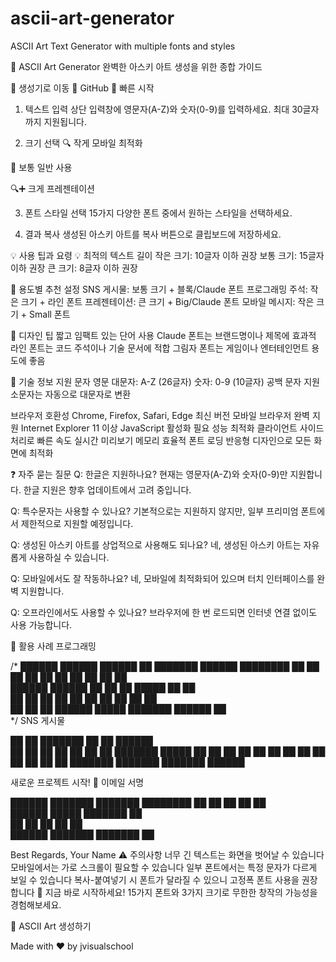 # ascii-art-generator
ASCII Art Text Generator with multiple fonts and styles

📖 ASCII Art Generator
완벽한 아스키 아트 생성을 위한 종합 가이드

🎨 생성기로 이동 📱 GitHub
🚀 빠른 시작
1. 텍스트 입력
상단 입력창에 영문자(A-Z)와 숫자(0-9)를 입력하세요. 최대 30글자까지 지원됩니다.

2. 크기 선택
🔍 작게
모바일 최적화

📄 보통
일반 사용

🔍➕ 크게
프레젠테이션

3. 폰트 스타일 선택
15가지 다양한 폰트 중에서 원하는 스타일을 선택하세요.

4. 결과 복사
생성된 아스키 아트를 복사 버튼으로 클립보드에 저장하세요.


💡 사용 팁과 요령
💡 최적의 텍스트 길이
작은 크기: 10글자 이하 권장
보통 크기: 15글자 이하 권장
큰 크기: 8글자 이하 권장

📱 용도별 추천 설정
SNS 게시물: 보통 크기 + 블록/Claude 폰트
프로그래밍 주석: 작은 크기 + 라인 폰트
프레젠테이션: 큰 크기 + Big/Claude 폰트
모바일 메시지: 작은 크기 + Small 폰트

🎨 디자인 팁
짧고 임팩트 있는 단어 사용
Claude 폰트는 브랜드명이나 제목에 효과적
라인 폰트는 코드 주석이나 기술 문서에 적합
그림자 폰트는 게임이나 엔터테인먼트 용도에 좋음

🔧 기술 정보
지원 문자
영문 대문자: A-Z (26글자)
숫자: 0-9 (10글자)
공백 문자 지원
소문자는 자동으로 대문자로 변환

브라우저 호환성
Chrome, Firefox, Safari, Edge 최신 버전
모바일 브라우저 완벽 지원
Internet Explorer 11 이상
JavaScript 활성화 필요
성능 최적화
클라이언트 사이드 처리로 빠른 속도
실시간 미리보기
메모리 효율적 폰트 로딩
반응형 디자인으로 모든 화면에 최적화

❓ 자주 묻는 질문
Q: 한글은 지원하나요?
현재는 영문자(A-Z)와 숫자(0-9)만 지원합니다. 한글 지원은 향후 업데이트에서 고려 중입니다.

Q: 특수문자는 사용할 수 있나요?
기본적으로는 지원하지 않지만, 일부 프리미엄 폰트에서 제한적으로 지원할 예정입니다.

Q: 생성된 아스키 아트를 상업적으로 사용해도 되나요?
네, 생성된 아스키 아트는 자유롭게 사용하실 수 있습니다.

Q: 모바일에서도 잘 작동하나요?
네, 모바일에 최적화되어 있으며 터치 인터페이스를 완벽 지원합니다.

Q: 오프라인에서도 사용할 수 있나요?
브라우저에 한 번 로드되면 인터넷 연결 없이도 사용 가능합니다.

🎯 활용 사례
프로그래밍

/*
██████  ██████   ██████       ██ ███████  ██████ ████████ 
██   ██ ██   ██ ██    ██      ██ ██      ██         ██    
██████  ██████  ██    ██      ██ █████   ██         ██    
██      ██   ██ ██    ██ ██   ██ ██      ██         ██    
██      ██   ██  ██████   █████  ███████  ██████    ██    
*/
SNS 게시물

██   ██ ███████ ██      ██       ██████  
██   ██ ██      ██      ██      ██    ██ 
███████ █████   ██      ██      ██    ██ 
██   ██ ██      ██      ██      ██    ██ 
██   ██ ███████ ███████ ███████  ██████  

새로운 프로젝트 시작! 🚀
이메일 서명

██████ ███████ ███████ ████████ 
██   ██ ██      ██         ██    
██████  █████   ███████    ██    
██   ██ ██           ██    ██    
██████  ███████ ███████    ██    

Best Regards, Your Name
⚠️ 주의사항
너무 긴 텍스트는 화면을 벗어날 수 있습니다
모바일에서는 가로 스크롤이 필요할 수 있습니다
일부 폰트에서는 특정 문자가 다르게 보일 수 있습니다
복사-붙여넣기 시 폰트가 달라질 수 있으니 고정폭 폰트 사용을 권장합니다
🎉 지금 바로 시작하세요!
15가지 폰트와 3가지 크기로 무한한 창작의 가능성을 경험해보세요.


🎨 ASCII Art 생성하기

Made with ❤️ by jvisualschool
